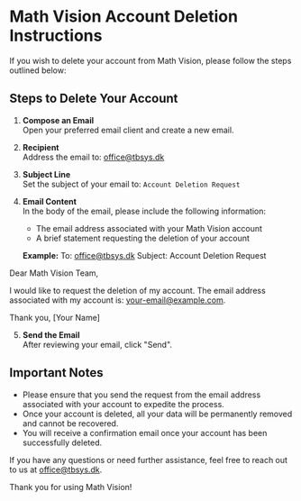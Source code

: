 # Math Vision Account Deletion Instructions

If you wish to delete your account from Math Vision, please follow the steps outlined below:

## Steps to Delete Your Account

1. **Compose an Email**  
   Open your preferred email client and create a new email.

2. **Recipient**  
   Address the email to: [office@tbsys.dk](mailto:office@tbsys.dk)

3. **Subject Line**  
   Set the subject of your email to: `Account Deletion Request`

4. **Email Content**  
   In the body of the email, please include the following information:
   - The email address associated with your Math Vision account
   - A brief statement requesting the deletion of your account

   **Example:**
To: office@tbsys.dk Subject: Account Deletion Request

Dear Math Vision Team,

I would like to request the deletion of my account. The email address associated with my account is: your-email@example.com.

Thank you, [Your Name]



5. **Send the Email**  
After reviewing your email, click "Send".

## Important Notes

- Please ensure that you send the request from the email address associated with your account to expedite the process.
- Once your account is deleted, all your data will be permanently removed and cannot be recovered.
- You will receive a confirmation email once your account has been successfully deleted.

If you have any questions or need further assistance, feel free to reach out to us at [office@tbsys.dk](mailto:office@tbsys.dk).

Thank you for using Math Vision!

